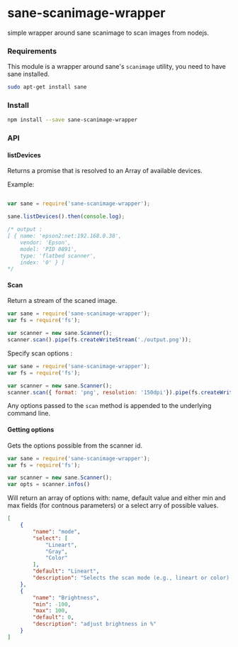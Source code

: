 # sane-scanimage-wrapper
simple wrapper around sane scanimage to scan images from nodejs.

### Requirements

This module is a wrapper around sane's `scanimage` utility, you need to have sane installed.

```bash
sudo apt-get install sane
```

### Install

```sh
npm install --save sane-scanimage-wrapper
```


### API

#### listDevices

Returns a promise that is resolved to an Array of available devices.

Example: 

```js

var sane = require('sane-scanimage-wrapper');

sane.listDevices().then(console.log);

/* output :
[ { name: 'epson2:net:192.168.0.38',
    vendor: 'Epson',
    model: 'PID 0891',
    type: 'flatbed scanner',
    index: '0' } ]
*/
```

#### Scan 

Return a stream of the scaned image.

```js
var sane = require('sane-scanimage-wrapper');
var fs = require('fs');

var scanner = new sane.Scanner();
scanner.scan().pipe(fs.createWriteStream('./output.png'));

```

Specify scan options :

```js
var sane = require('sane-scanimage-wrapper');
var fs = require('fs');

var scanner = new sane.Scanner();
scanner.scan({ format: 'png', resolution: '150dpi'}).pipe(fs.createWriteStream('./output.png'));

```

Any options passed to the `scan` method is appended to the underlying command line.

#### Getting options

Gets the options possible from the scanner id.
```js
var sane = require('sane-scanimage-wrapper');
var fs = require('fs');

var scanner = new sane.Scanner();
var opts = scanner.infos()
```

Will return an array of options with: name, default value and either min and max fields (for contnous parameters) or a select arry of possible values.

```json
[
    {
        "name": "mode",
        "select": [
            "Lineart",
            "Gray",
            "Color"
        ],
        "default": "Lineart",
        "description": "Selects the scan mode (e.g., lineart or color)."
    },
    {
        "name": "Brightness",
        "min": -100,
        "max": 100,
        "default": 0,
        "description": "adjust brightness in %"
    }
]
```
